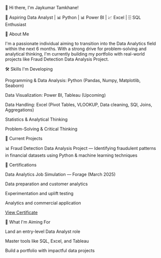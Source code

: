 👋 Hi there, I'm Jaykumar Tamkhane!

🚀 Aspiring Data Analyst | 📊 Python | 📊 Power BI | 📈 Excel | 🗄️ SQL Enthusiast

📖 About Me

I'm a passionate individual aiming to transition into the Data Analytics field within the next 6 months. With a strong drive for problem-solving and analytical thinking, I'm currently building my portfolio with real-world projects like Fraud Detection Data Analysis Project.

🛠️ Skills I'm Developing

Programming & Data Analysis: Python (Pandas, Numpy, Matplotlib, Seaborn)

Data Visualization: Power BI, Tableau (Upcoming)

Data Handling: Excel (Pivot Tables, VLOOKUP, Data cleaning, SQl, Joins, Aggregations)

Statistics & Analytical Thinking

Problem-Solving & Critical Thinking

📂 Current Projects

📊 Fraud Detection Data Analysis Project — Identifying fraudulent patterns in financial datasets using Python & machine learning techniques

📜 Certifications

Data Analytics Job Simulation — Forage (March 2025)

Data preparation and customer analytics

Experimentation and uplift testing

Analytics and commercial application

[View Certificate](https://drive.google.com/file/d/1NaZUbu4qwmrccax1pwC2am6D0G_pPqI8/view?usp=sharing)

🎯 What I'm Aiming For

Land an entry-level Data Analyst role

Master tools like SQL, Excel, and Tableau

Build a portfolio with impactful data projects

